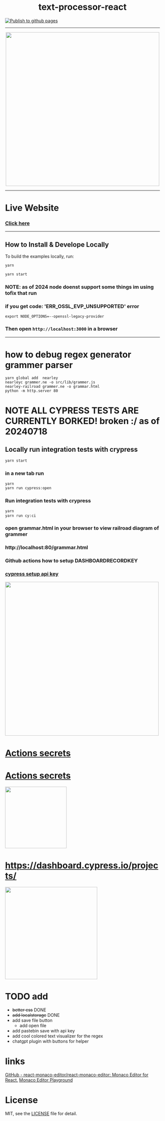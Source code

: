 <p align="center"> 

<h1 align="center">text-processor-react</h1>

[![Publish to github pages](https://github.com/wisehackermonkey/text-processor-react/actions/workflows/webpack.yml/badge.svg)](https://github.com/wisehackermonkey/text-processor-react/actions/workflows/webpack.yml)

<hr>
 <div align="center">
 <image height="500" src="assets/2021-10-28-11-45-30.png">
 </div>

 <hr>

# Live Website
### [Click here ](https://wisehackermonkey.github.io/text-processor-react/)
 <hr>

## How to Install & Develope Locally

To build the examples locally, run:

```bash
yarn

yarn start
```
### NOTE: as of 2024 node doenst support some things im using tofix that run
### if you get code: 'ERR_OSSL_EVP_UNSUPPORTED' error
`export NODE_OPTIONS=--openssl-legacy-provider`

### Then open `http://localhost:3000` in a browser


----------

# how to debug regex generator grammer parser
```
yarn global add  nearley
nearleyc grammer.ne -o src/lib/grammer.js
nearley-railroad grammer.ne -o grammar.html
python -m http.server 80
```

# NOTE ALL CYPRESS TESTS ARE CURRENTLY BORKED! broken :/ as of 20240718
## Locally run integration tests with crypress
```bash
yarn start
```
### in a new tab run
```bash
yarn
yarn run cypress:open
```

### Run integration tests with crypress 
```bash
yarn
yarn run cy:ci
```


### open grammar.html in your browser to view railroad diagram of grammer
### http://localhost:80/grammar.html

### Github actions how to setup DASHBOARDRECORDKEY
### [cypress setup api key](https://docs.cypress.io/guides/dashboard/projects#Set-up-a-project-to-record)
 <image height="500" src="assets/2021-10-29-17-59-05.png">

 # [Actions secrets](https://github.com/wisehackermonkey/text-processor-react/settings/secrets/actions)
# [Actions secrets](https://github.com/<USErNAME/<REPONAME>/settings/secrets/actions)
  <image height="200" src="assets/2021-10-29-17-59-40.png">

# https://dashboard.cypress.io/projects/

 <image height="300" src="assets/2021-10-29-18-00-50.png">

# TODO add
- ~~better css~~ DONE
- ~~add localstorage~~ DONE
- add save file button
  - add  open file
- add pastebin save with api key
- add cool colored text visualizer for the regex
- chatgpt plugin with buttons for helper
# links
[GitHub - react-monaco-editor/react-monaco-editor: Monaco Editor for React.](https://github.com/react-monaco-editor/react-monaco-editor)
[Monaco Editor Playground](https://microsoft.github.io/monaco-editor/playground.html#creating-the-editor-editor-basic-options)
# License

MIT, see the [LICENSE](/LICENSE.md) file for detail.
